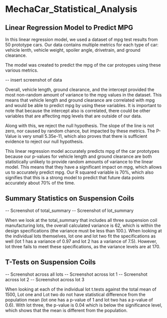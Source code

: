 # MechaCar_Statistical_Analysis

## Linear Regression Model to Predict MPG
In this linear regression model, we used a dataset of mpg test results from 50 prototype cars. Our data contains multiple metrics for each type of car: vehicle lenth, vehicle weight, spoiler angle, drivetrain, and ground clearance. 

The model was created to predict the mpg of the car protoypes using these various metrics. 

-- insert screenshot of data

Overall, vehicle length, ground clearance, and the intercept provided the most non-random amount of variance to the mpg values in the dataset. This means that vehicle length and ground clearance are correlated with mpg and would be able to predict mpg by using these variables. It is important to note that because the intercept also is correlated, there could be other variables that are affecting mpg levels that are outside of our data. 

Along with this, we reject the null hypothesis. The slope of the line is not zero, nor caused by random chance, but impacted by these metrics. The P-Value is very small 5.35e-11, which also proves that there is sufficient evidence to reject our null hypothesis. 

This linear regression model accurately predicts mpg of the car prototypes because our p-values for vehicle length and ground clearance are both statistically unlikely to provide random amounts of variance to the linear model. This means that they have a significant impact on mpg, which allows us to accurately predict mpg. Our R squared variable is 70%, which also signifies that this is a strong model to predict that future data points accurately about 70% of the time. 

## Summary Statistics on Suspension Coils 
-- Screenshot of total_summary
-- Screenshot of lot_summary

When we look at the total_summary that includes all three suspension coil manufacturing lots, the overall calculated variance is 62, which is within the design specifications (the variance must be less than 100.). When looking at the individual lots themselves, lot one and lot two fit the specifications as well (lot 1 has a variance of 0.97 and lot 2 has a variance of 7.5). However, lot three fails to meet these specifications, as the variance levels are at 170. 

## T-Tests on Suspension Coils
-- Screenshot across all lots 
-- Screenshot across lot 1 
-- Screenshot across lot 2
-- Screenshot across lot 3

When looking at each of the individual lot t.tests against the total mean of 1500, Lot one and Lot two do not have statistical difference from the population mean (lot one has a p-value of 1 and lot two has a p-value of 0.6). With lot three, the p-value is 0.04 which is below the significance level, which shows that the mean is different from the population.  